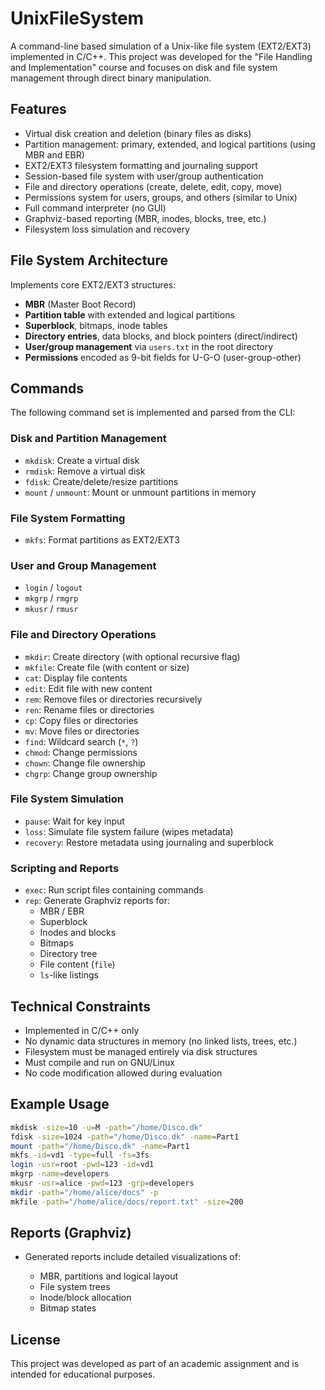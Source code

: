 # UnixFileSystem

A command-line based simulation of a Unix-like file system (EXT2/EXT3) implemented in C/C++. This project was developed for the "File Handling and Implementation" course and focuses on disk and file system management through direct binary manipulation.

## Features

- Virtual disk creation and deletion (binary files as disks)
- Partition management: primary, extended, and logical partitions (using MBR and EBR)
- EXT2/EXT3 filesystem formatting and journaling support
- Session-based file system with user/group authentication
- File and directory operations (create, delete, edit, copy, move)
- Permissions system for users, groups, and others (similar to Unix)
- Full command interpreter (no GUI)
- Graphviz-based reporting (MBR, inodes, blocks, tree, etc.)
- Filesystem loss simulation and recovery

## File System Architecture

Implements core EXT2/EXT3 structures:

- **MBR** (Master Boot Record)
- **Partition table** with extended and logical partitions
- **Superblock**, bitmaps, inode tables
- **Directory entries**, data blocks, and block pointers (direct/indirect)
- **User/group management** via `users.txt` in the root directory
- **Permissions** encoded as 9-bit fields for U-G-O (user-group-other)

## Commands

The following command set is implemented and parsed from the CLI:

### Disk and Partition Management
- `mkdisk`: Create a virtual disk
- `rmdisk`: Remove a virtual disk
- `fdisk`: Create/delete/resize partitions
- `mount` / `unmount`: Mount or unmount partitions in memory

### File System Formatting
- `mkfs`: Format partitions as EXT2/EXT3

### User and Group Management
- `login` / `logout`
- `mkgrp` / `rmgrp`
- `mkusr` / `rmusr`

### File and Directory Operations
- `mkdir`: Create directory (with optional recursive flag)
- `mkfile`: Create file (with content or size)
- `cat`: Display file contents
- `edit`: Edit file with new content
- `rem`: Remove files or directories recursively
- `ren`: Rename files or directories
- `cp`: Copy files or directories
- `mv`: Move files or directories
- `find`: Wildcard search (`*`, `?`)
- `chmod`: Change permissions
- `chown`: Change file ownership
- `chgrp`: Change group ownership

### File System Simulation
- `pause`: Wait for key input
- `loss`: Simulate file system failure (wipes metadata)
- `recovery`: Restore metadata using journaling and superblock

### Scripting and Reports
- `exec`: Run script files containing commands
- `rep`: Generate Graphviz reports for:
  - MBR / EBR
  - Superblock
  - Inodes and blocks
  - Bitmaps
  - Directory tree
  - File content (`file`)
  - `ls`-like listings

## Technical Constraints

- Implemented in C/C++ only
- No dynamic data structures in memory (no linked lists, trees, etc.)
- Filesystem must be managed entirely via disk structures
- Must compile and run on GNU/Linux
- No code modification allowed during evaluation

## Example Usage

```bash
mkdisk -size=10 -u=M -path="/home/Disco.dk"
fdisk -size=1024 -path="/home/Disco.dk" -name=Part1
mount -path="/home/Disco.dk" -name=Part1
mkfs -id=vd1 -type=full -fs=3fs
login -usr=root -pwd=123 -id=vd1
mkgrp -name=developers
mkusr -usr=alice -pwd=123 -grp=developers
mkdir -path="/home/alice/docs" -p
mkfile -path="/home/alice/docs/report.txt" -size=200
````

## Reports (Graphviz)

* Generated reports include detailed visualizations of:

  * MBR, partitions and logical layout
  * File system trees
  * Inode/block allocation
  * Bitmap states

## License

This project was developed as part of an academic assignment and is intended for educational purposes.
